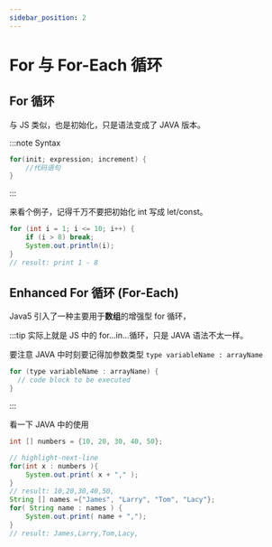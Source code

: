```yaml
---
sidebar_position: 2
---
```


# For 与 For-Each 循环

## For 循环

与 JS 类似，也是初始化，只是语法变成了 JAVA 版本。

:::note Syntax

```JAVA title="语法"
for(init; expression; increment) {
    //代码语句
}
```

:::

来看个例子，记得千万不要把初始化 int 写成 let/const。

```JAVA
for (int i = 1; i <= 10; i++) {
    if (i > 8) break;
    System.out.println(i);
}
// result: print 1 - 8
```

## Enhanced For 循环 (For-Each)

Java5 引入了一种主要用于**数组**的增强型 for 循环，

:::tip
实际上就是 JS 中的 for...in...循环，只是 JAVA 语法不太一样。

要注意 JAVA 中时刻要记得加参数类型 `type variableName : arrayName`

```java title="语法"
for (type variableName : arrayName) {
  // code block to be executed
}
```

:::

看一下 JAVA 中的使用

```Java
int [] numbers = {10, 20, 30, 40, 50};

// highlight-next-line
for(int x : numbers ){
    System.out.print( x + "," );
}
// result: 10,20,30,40,50,
String [] names ={"James", "Larry", "Tom", "Lacy"};
for( String name : names ) {
    System.out.print( name + ",");
}
// result: James,Larry,Tom,Lacy,
```
